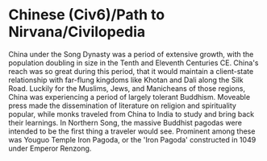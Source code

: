 # Chinese (Civ6)/Path to Nirvana/Civilopedia

China under the Song Dynasty was a period of extensive growth, with the population doubling in size in the Tenth and Eleventh Centuries CE. China's reach was so great during this period, that it would maintain a client-state relationship with far-flung kingdoms like Khotan and Dali along the Silk Road.
Luckily for the Muslims, Jews, and Manicheans of those regions, China was experiencing a period of largely tolerant Buddhism. Moveable press made the dissemination of literature on religion and spirituality popular, while monks traveled from China to India to study and bring back their learnings.
In Northern Song, the massive Buddhist pagodas were intended to be the first thing a traveler would see. Prominent among these was Youguo Temple Iron Pagoda, or the 'Iron Pagoda' constructed in 1049 under Emperor Renzong.